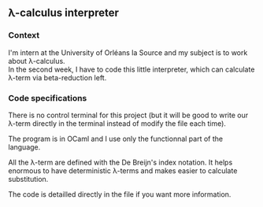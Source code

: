 ## λ-calculus interpreter
### Context
I'm intern at the University of Orléans la Source and my subject is to work about λ-calculus.  
In the second week, I have to code this little interpreter, which can calculate λ-term via beta-reduction left.

### Code specifications
There is no control terminal for this project (but it will be good to write our λ-term directly in the terminal instead of modify the file each time).

The program is in OCaml and I use only the functionnal part of the language.

All the λ-term are defined with the De Breijn's index notation. It helps enormous to have deterministic λ-terms and makes easier to calculate substitution.

The code is detailled directly in the file if you want more information.